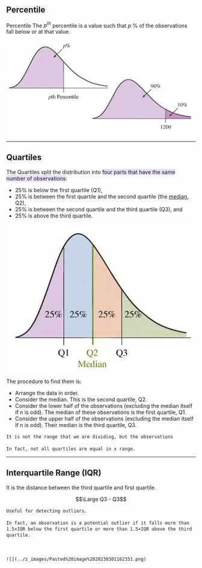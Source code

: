 ## Percentile

Percentile The $p^{th}$ percentile is a value such that $p$ % of the observations fall below or at that value.

![](../z_images/Pasted%20image%2020230301155850.png)

---

## Quartiles

The Quartiles split the distribution into <span style="background:rgba(183, 152, 255, 0.3)">four parts that have the same number of observations</span>:
- 25% is below the first quartile (Q1), 
- 25% is between the first quartile and the second quartile (the [median](Median.md), Q2), 
- 25% is between the second quartile and the third quartile (Q3), and 
- 25% is above the third quartile.

![](../z_images/Pasted%20image%2020230301160048.png)

The procedure to find them is:
- Arrange the data in order. 
- Consider the median. This is the second quartile, Q2. 
- Consider the lower half of the observations (excluding the median itself if n is odd). The median of these observations is the first quartile, Q1. 
- Consider the upper half of the observations (excluding the median itself if n is odd). Their median is the third quartile, Q3.

```ad-important
It is not the range that we are dividing, but the observations

In fact, not all quartiles are equal in x range.
```

---

## Interquartile Range (IQR)

It is the distance between the third quartile and first quartile.

$$\Large Q3 - Q3$$


```ad-info
Useful for detecting outliers. 

In fact, an observation is a potential outlier if it falls more than 1.5×IQR below the first quartile or more than 1.5×IQR above the third quartile.‎
  ‎‎
 
  ‎‎
![](../z_images/Pasted%20image%2020230301162351.png)

```

